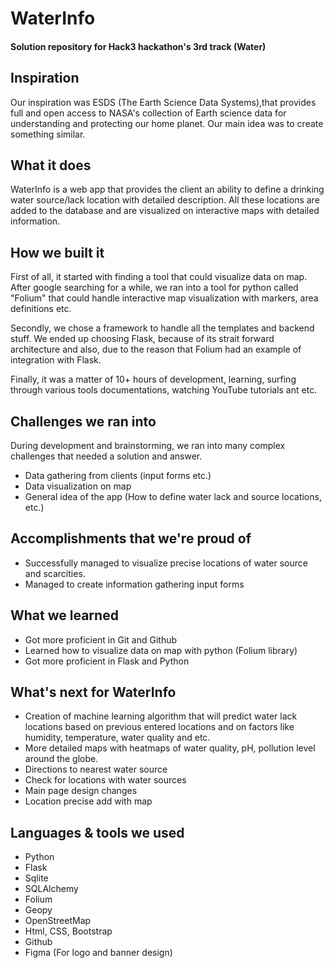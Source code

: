 # WaterInfo

#### Solution repository for Hack3 hackathon's 3rd track (Water)

## Inspiration
Our inspiration was ESDS (The Earth Science Data Systems),that provides full and open access to NASA's collection of Earth science data for understanding and protecting our home planet. Our main idea was to create something similar.

## What it does
WaterInfo is a web app that provides the client an ability to define a drinking water source/lack location with detailed description. All these locations are added to the database and are visualized on interactive maps with detailed information.

## How we built it
First of all, it started with finding a tool that could visualize data on map. After google searching for a while, we ran into a tool for python called "Folium" that could handle interactive map visualization with markers, area definitions etc.

Secondly, we chose a framework to handle all the templates and backend stuff. We ended up choosing Flask, because of its strait forward architecture and also, due to the reason that Folium had an example of integration with Flask.

Finally, it was a matter of 10+ hours of development, learning, surfing through various tools documentations, watching YouTube tutorials ant etc.

## Challenges we ran into
During development and brainstorming, we ran into many complex challenges that needed a solution and answer.

- Data gathering from clients (input forms etc.)
- Data visualization on map
- General idea of the app (How to define water lack and source locations, etc.)

## Accomplishments that we're proud of
- Successfully managed to visualize precise locations of water source and scarcities.
- Managed to create information gathering input forms

## What we learned
- Got more proficient in Git and Github
- Learned how to visualize data on map with python (Folium library)
- Got more proficient in Flask and Python


## What's next for WaterInfo
- Creation of machine learning algorithm that will predict water lack locations based on previous entered locations and on factors like humidity, temperature, water quality and etc.
- More detailed maps with heatmaps of water quality, pH, pollution level around the globe.
- Directions to nearest water source
- Check for locations with water sources
- Main page design changes
- Location precise add with map

## Languages & tools we used
- Python
- Flask
- Sqlite
- SQLAlchemy
- Folium
- Geopy
- OpenStreetMap
- Html, CSS, Bootstrap
- Github
- Figma (For logo and banner design)